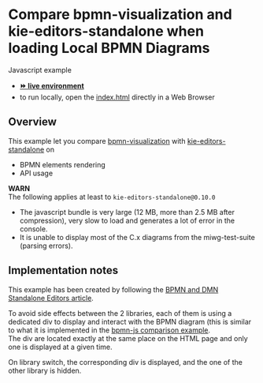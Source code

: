 # Compare bpmn-visualization and kie-editors-standalone when loading Local BPMN Diagrams

Javascript example
- [__⏩ live environment__](https://cdn.statically.io/gh/process-analytics/bpmn-visualization-examples/master/examples/misc/compare-with-kie-editors-standalone/index.html)
- to run locally, open the [index.html](index.html) directly in a Web Browser


## Overview

This example let you compare [bpmn-visualization](https://github.com/process-analytics/bpmn-visualization-js) with [kie-editors-standalone](https://github.com/kiegroup/kogito-tooling/tree/master/packages/kie-editors-standalone) on
- BPMN elements rendering
- API usage

**WARN** \
The following applies at least to `kie-editors-standalone@0.10.0`
- The javascript bundle is very large (12 MB, more than 2.5 MB after compression), very slow to load and generates a lot of error in the console.
- It is unable to display most of the C.x diagrams from the miwg-test-suite (parsing errors).


## Implementation notes

This example has been created by following the [BPMN and DMN Standalone Editors article](https://blog.kie.org/2020/10/bpmn-and-dmn-standalone-editors.html).

To avoid side effects between the 2 libraries, each of them is using a dedicated div to display and interact with the BPMN
diagram (this is similar to what it is implemented in the [bpmn-js comparison example](../compare-with-bpmn-js/README.md). \
The div are located exactly at the same place on the HTML page and only one is displayed at a given time.

On library switch, the corresponding div is displayed, and the one of the other library is hidden.
